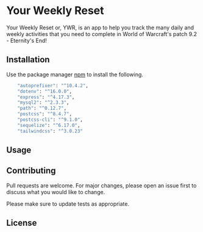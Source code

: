 # Your Weekly Reset

Your Weekly Reset or, YWR, is an app to help you track the many daily and weekly activities that you need to complete in World of Warcraft's patch 9.2 - Eternity's End!

## Installation

Use the package manager [npm](https://pip.pypa.io/en/stable/) to install the following.

```bash
    "autoprefixer": "^10.4.2",
    "dotenv": "^16.0.0",
    "express": "^4.17.3",
    "mysql2": "^2.3.3",
    "path": "^0.12.7",
    "postcss": "^8.4.7",
    "postcss-cli": "^9.1.0",
    "sequelize": "^6.17.0",
    "tailwindcss": "^3.0.23"
```

## Usage


## Contributing
Pull requests are welcome. For major changes, please open an issue first to discuss what you would like to change.

Please make sure to update tests as appropriate.

## License
